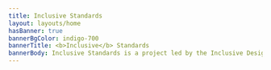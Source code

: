 ```yaml
---
title: Inclusive Standards
layout: layouts/home
hasBanner: true
bannerBgColor: indigo-700
bannerTitle: <b>Inclusive</b> Standards
bannerBody: Inclusive Standards is a project led by the Inclusive Design Centre, dedicated to creating guidelines that ensure products, services, and environments are accessible and usable by everyone. We focus on promoting equity, diversity, and inclusion by developing standards that meet the needs of all individuals, including people with disabilities and marginalized communities.
---
```


